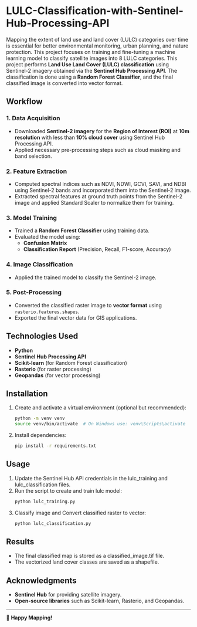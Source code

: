 # LULC-Classification-with-Sentinel-Hub-Processing-API
Mapping the extent of land use and land cover (LULC) categories over time is essential for better environmental monitoring, urban planning, and nature protection. This project focuses on training and fine-tuning a machine learning model to classify satellite images into 8 LULC categories. This project performs **Land Use Land Cover (LULC) classification** using Sentinel-2 imagery obtained via the **Sentinel Hub Processing API**. The classification is done using a **Random Forest Classifier**, and the final classified image is converted into vector format.

## Workflow
### 1. Data Acquisition
- Downloaded **Sentinel-2 imagery** for the **Region of Interest (ROI)** at **10m resolution**  with less than **10% cloud cover** using Sentinel Hub Processing API.
- Applied necessary pre-processing steps such as cloud masking and band selection.

### 2. Feature Extraction
- Computed spectral indices such as NDVI, NDWI, GCVI, SAVI, and NDBI using Sentinel-2 bands and incorporated them into the Sentinel-2 image.
- Extracted spectral features at ground truth points from the Sentinel-2 image and applied Standard Scaler to normalize them for training.

### 3. Model Training
- Trained a **Random Forest Classifier** using training data.
- Evaluated the model using:
  - **Confusion Matrix**
  - **Classification Report** (Precision, Recall, F1-score, Accuracy)

### 4. Image Classification
- Applied the trained model to classify the Sentinel-2 image.

### 5. Post-Processing
- Converted the classified raster image to **vector format** using `rasterio.features.shapes`.
- Exported the final vector data for GIS applications.

## Technologies Used
- **Python**
- **Sentinel Hub Processing API**
- **Scikit-learn** (for Random Forest classification)
- **Rasterio** (for raster processing)
- **Geopandas** (for vector processing)

## Installation
1. Create and activate a virtual environment (optional but recommended):
   ```bash
   python -m venv venv
   source venv/bin/activate  # On Windows use: venv\Scripts\activate
   ```
2. Install dependencies:
   ```bash
   pip install -r requirements.txt
   ```

## Usage
1. Update the Sentinel Hub API credentials in the lulc_training and lulc_classification files.
2. Run the script to create and train lulc model:
   ```bash
   python lulc_training.py
   ```
3. Classify image and Convert classified raster to vector:
   ```bash
   python lulc_classification.py
   ```

## Results
- The final classified map is stored as a classified_image.tif file.
- The vectorized land cover classes are saved as a shapefile.

## Acknowledgments
- **Sentinel Hub** for providing satellite imagery.
- **Open-source libraries** such as Scikit-learn, Rasterio, and Geopandas.

---
🚀 **Happy Mapping!**


